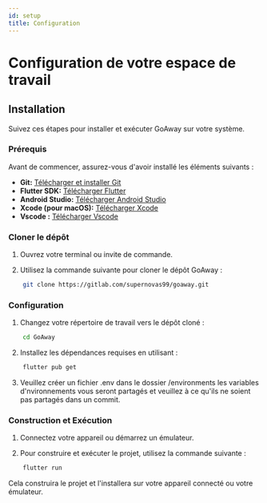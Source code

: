 ```yaml
---
id: setup
title: Configuration
---
```


# Configuration de votre espace de travail


## Installation

Suivez ces étapes pour installer et exécuter GoAway sur votre système.

### Prérequis

Avant de commencer, assurez-vous d'avoir installé les éléments suivants :

- **Git:** [Télécharger et installer Git](https://git-scm.com/)
- **Flutter SDK:** [Télécharger Flutter](https://flutter.dev/docs/get-started/install)
- **Android Studio:** [Télécharger Android Studio](https://developer.android.com/studio)
- **Xcode (pour macOS):** [Télécharger Xcode](https://developer.apple.com/xcode/)
- **Vscode :** [Télécharger Vscode ](https://code.visualstudio.com/download)

### Cloner le dépôt

1. Ouvrez votre terminal ou invite de commande.

2. Utilisez la commande suivante pour cloner le dépôt GoAway :

```bash 
    git clone https://gitlab.com/supernovas99/goaway.git
```

### Configuration

1. Changez votre répertoire de travail vers le dépôt cloné :

```bash
    cd GoAway 
 ```

2. Installez les dépendances requises en utilisant :
```bash
    flutter pub get
 ```
3. Veuillez créer un fichier .env dans le dossier /environments les variables d'nvironnements vous seront partagés et veuillez à ce qu'ils ne soient pas partagés dans un commit.

### Construction et Exécution

1. Connectez votre appareil ou démarrez un émulateur.

2. Pour construire et exécuter le projet, utilisez la commande suivante :

```bash
    flutter run
 ```

Cela construira le projet et l'installera sur votre appareil connecté ou votre émulateur.